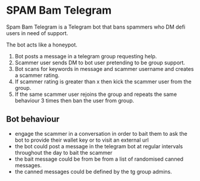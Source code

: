 # SPAM Bam  Telegram
Spam Bam Telegram is a Telegram bot that bans spammers who DM defi users in need of support.

The bot acts like a honeypot. 

1. Bot posts a message in a telegram group requesting help.
2. Scammer user sends DM to bot user pretending to be group support.
3. Bot scans for keywords in message and scammer username and creates a scammer rating.
4. If scammer rating is greater than x then kick the scammer user from the group.
5. If the same scammer user rejoins the group and repeats the same behaviour 3 times then ban the user from group.

## Bot behaviour 

- engage the scammer in a conversation in order to bait them to ask the bot to provide their wallet key or to visit an external url
- the bot could post a message in the telegram bot at regular intervals throughout the day to bait the scammer
- the bait message could be from be from a list of randomised canned messages.
- the canned messages could be defined by the tg group admins.
